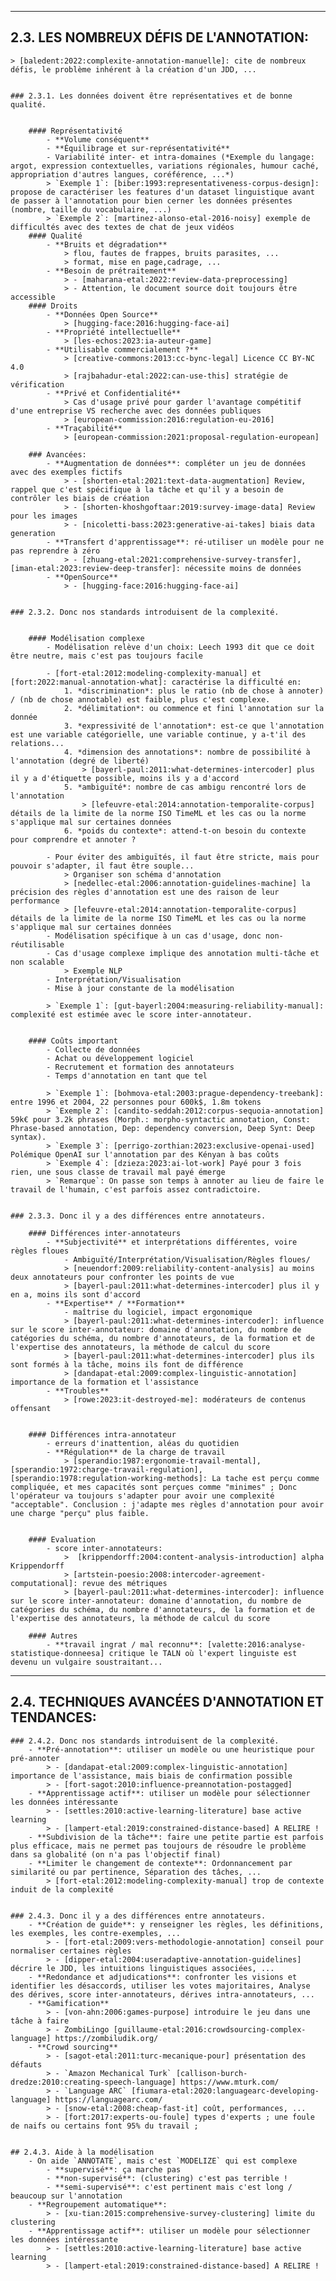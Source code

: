 ----------
## 2.3. LES NOMBREUX DÉFIS DE L'ANNOTATION:
	
	> [baledent:2022:complexite-annotation-manuelle]: cite de nombreux défis, le problème inhérent à la création d'un JDD, ...
	
	
	### 2.3.1. Les données doivent être représentatives et de bonne qualité.
		
		
		#### Représentativité
			- **Volume conséquent**
			- **Équilibrage et sur-représentativité**
			- Variabilité inter- et intra-domaines (*Exemple du langage: argot, expression contextuelles, variations régionales, humour caché, appropriation d'autres langues, coréférence, ...*)
			> `Exemple 1`: [biber:1993:representativeness-corpus-design]: propose de caractériser les features d'un dataset linguistique avant de passer à l'annotation pour bien cerner les données présentes (nombre, taille du vocabulaire, ...)
			> `Exemple 2`: [martinez-alonso-etal-2016-noisy] exemple de difficultés avec des textes de chat de jeux vidéos
		#### Qualité
			- **Bruits et dégradation**
				> flou, fautes de frappes, bruits parasites, ...
				> format, mise en page,cadrage, ...
			- **Besoin de prétraitement**
				> - [maharana-etal:2022:review-data-preprocessing]
				> - Attention, le document source doit toujours être accessible
		#### Droits
			- **Données Open Source**
				> [hugging-face:2016:hugging-face-ai]
			- **Propriété intellectuelle**
				> [les-echos:2023:ia-auteur-game]
			- **Utilisable commercialement ?**
				> [creative-commons:2013:cc-bync-legal] Licence CC BY-NC 4.0
				> [rajbahadur-etal:2022:can-use-this] stratégie de vérification
			- **Privé et Confidentialité**
				> Cas d'usage privé pour garder l'avantage compétitif d'une entreprise VS recherche avec des données publiques
				> [european-commission:2016:regulation-eu-2016]
			- **Traçabilité**
				> [european-commission:2021:proposal-regulation-european]
				
		### Avancées:
			- **Augmentation de données**: compléter un jeu de données avec des exemples fictifs
				> - [shorten-etal:2021:text-data-augmentation] Review, rappel que c'est spécifique à la tâche et qu'il y a besoin de contrôler les biais de création
				> - [shorten-khoshgoftaar:2019:survey-image-data] Review pour les images
				> - [nicoletti-bass:2023:generative-ai-takes] biais data generation
			- **Transfert d'apprentissage**: ré-utiliser un modèle pour ne pas reprendre à zéro
				> - [zhuang-etal:2021:comprehensive-survey-transfer], [iman-etal:2023:review-deep-transfer]: nécessite moins de données
			- **OpenSource**
				> - [hugging-face:2016:hugging-face-ai]
		
		
	### 2.3.2. Donc nos standards introduisent de la complexité.
		
		
		#### Modélisation complexe
			- Modélisation relève d'un choix: Leech 1993 dit que ce doit être neutre, mais c'est pas toujours facile
			
			- [fort-etal:2012:modeling-complexity-manual] et [fort:2022:manual-annotation-what]: caractérise la difficulté en:
				1. *discrimination*: plus le ratio (nb de chose à annoter) / (nb de chose annotable) est faible, plus c'est complexe.
				2. *délimitation*: ou commence et fini l'annotation sur la donnée
				3. *expressivité de l'annotation*: est-ce que l'annotation est une variable catégorielle, une variable continue, y a-t'il des relations...
				4. *dimension des annotations*: nombre de possibilité à l'annotation (degré de liberté)
					> [bayerl-paul:2011:what-determines-intercoder] plus il y a d'étiquette possible, moins ils y a d'accord
				5. *ambiguïté*: nombre de cas ambigu rencontré lors de l'annotation
					> [lefeuvre-etal:2014:annotation-temporalite-corpus] détails de la limite de la norme ISO TimeML et les cas ou la norme s'applique mal sur certaines données
				6. *poids du contexte*: attend-t-on besoin du contexte pour comprendre et annoter ?
			
			- Pour éviter des ambiguïtés, il faut être stricte, mais pour pouvoir s'adapter, il faut être souple... 
				> Organiser son schéma d'annotation
				> [nedellec-etal:2006:annotation-guidelines-machine] la précision des règles d'annotation est une des raison de leur performance
				> [lefeuvre-etal:2014:annotation-temporalite-corpus] détails de la limite de la norme ISO TimeML et les cas ou la norme s'applique mal sur certaines données
			- Modélisation spécifique à un cas d'usage, donc non-réutilisable
			- Cas d'usage complexe implique des annotation multi-tâche et non scalable
				> Exemple NLP
			- Interprétation/Visualisation
			- Mise à jour constante de la modélisation
			
			> `Exemple 1`: [gut-bayerl:2004:measuring-reliability-manual]: complexité est estimée avec le score inter-annotateur.
		
		
		#### Coûts important
			- Collecte de données
			- Achat ou développement logiciel
			- Recrutement et formation des annotateurs
			- Temps d'annotation en tant que tel
			
			> `Exemple 1`: [bohmova-etal:2003:prague-dependency-treebank]: entre 1996 et 2004, 22 personnes pour 600k$, 1.8m tokens
			> `Exemple 2`: [candito-seddah:2012:corpus-sequoia-annotation] 59k€ pour 3.2k phrases (Morph.: morpho-syntactic annotation, Const: Phrase-based annotation, Dep: dependency conversion, Deep Synt: Deep syntax).
			> `Exemple 3`: [perrigo-zorthian:2023:exclusive-openai-used] Polémique OpenAI sur l'annotation par des Kényan à bas coûts
			> `Exemple 4`: [dzieza:2023:ai-lot-work] Payé pour 3 fois rien, une sous classe de travail mal payé émerge
			> `Remarque`: On passe son temps à annoter au lieu de faire le travail de l'humain, c'est parfois assez contradictoire.
		
		
	### 2.3.3. Donc il y a des différences entre annotateurs.
		
		#### Différences inter-annotateurs
			- **Subjectivité** et interprétations différentes, voire règles floues
				- Ambiguïté/Interprétation/Visualisation/Règles floues/
				> [neuendorf:2009:reliability-content-analysis] au moins deux annotateurs pour confronter les points de vue
				> [bayerl-paul:2011:what-determines-intercoder] plus il y en a, moins ils sont d'accord
			- **Expertise** / **Formation**
				- maîtrise du logiciel, impact ergonomique
				> [bayerl-paul:2011:what-determines-intercoder]: influence sur le score inter-annotateur: domaine d'annotation, du nombre de catégories du schéma, du nombre d'annotateurs, de la formation et de l'expertise des annotateurs, la méthode de calcul du score
				> [bayerl-paul:2011:what-determines-intercoder] plus ils sont formés à la tâche, moins ils font de différence
				> [dandapat-etal:2009:complex-linguistic-annotation] importance de la formation et l'assistance
			- **Troubles**
				> [rowe:2023:it-destroyed-me]: modérateurs de contenus offensant
		
		
		#### Différences intra-annotateur
			- erreurs d'inattention, aléas du quotidien
			- **Régulation** de la charge de travail
				> [sperandio:1987:ergonomie-travail-mental], [sperandio:1972:charge-travail-regulation], [sperandio:1978:regulation-working-methods]: La tache est perçu comme compliquée, et mes capacités sont perçues comme "minimes" ; Donc l'opérateur va toujours s'adapter pour avoir une complexité "acceptable". Conclusion : j'adapte mes règles d'annotation pour avoir une charge "perçu" plus faible.
		
		
		#### Evaluation
			- score inter-annotateurs:
				>  [krippendorff:2004:content-analysis-introduction] alpha Krippendorff
				> [artstein-poesio:2008:intercoder-agreement-computational]: revue des métriques
				> [bayerl-paul:2011:what-determines-intercoder]: influence sur le score inter-annotateur: domaine d'annotation, du nombre de catégories du schéma, du nombre d'annotateurs, de la formation et de l'expertise des annotateurs, la méthode de calcul du score
		
		#### Autres
			- **travail ingrat / mal reconnu**: [valette:2016:analyse-statistique-donneesa] critique le TALN où l'expert linguiste est devenu un vulgaire soustraitant...
		
----------
## 2.4. TECHNIQUES AVANCÉES D'ANNOTATION ET TENDANCES:
	

		
	### 2.4.2. Donc nos standards introduisent de la complexité.
		- **Pré-annotation**: utiliser un modèle ou une heuristique pour pré-annoter
			> - [dandapat-etal:2009:complex-linguistic-annotation] importance de l'assistance, mais biais de confirmation possible
			> - [fort-sagot:2010:influence-preannotation-postagged]
		- **Apprentissage actif**: utiliser un modèle pour sélectionner les données intéressante
			> - [settles:2010:active-learning-literature] base active learning
			> - [lampert-etal:2019:constrained-distance-based] A RELIRE !
		- **Subdivision de la tâche**: faire une petite partie est parfois plus efficace, mais ne permet pas toujours de résoudre le problème dans sa globalité (on n'a pas l'objectif final)
		- **Limiter le changement de contexte**: Ordonnancement par similarité ou par pertinence, Séparation des tâches, ...
			> [fort-etal:2012:modeling-complexity-manual] trop de contexte induit de la complexité
		
		
	### 2.4.3. Donc il y a des différences entre annotateurs.
		- **Création de guide**: y renseigner les règles, les définitions, les exemples, les contre-exemples, ...
			> - [fort-etal:2009:vers-methodologie-annotation] conseil pour normaliser certaines règles
			> - [dipper-etal:2004:useradaptive-annotation-guidelines] décrire le JDD, les intuitions linguistiques associées, ...
		- **Redondance et adjudications**: confronter les visions et identifier les désaccords, utiliser les votes majoritaires, Analyse des dérives, score inter-annotateurs, dérives intra-annotateurs, ...
		- **Gamification**
			> - [von-ahn:2006:games-purpose] introduire le jeu dans une tâche à faire
			> - ZombiLingo [guillaume-etal:2016:crowdsourcing-complex-language] https://zombiludik.org/
		- **Crowd sourcing**
			> - [sagot-etal:2011:turc-mecanique-pour] présentation des défauts
			> - `Amazon Mechanical Turk` [callison-burch-dredze:2010:creating-speech-language] https://www.mturk.com/
			> - `Language ARC` [fiumara-etal:2020:languagearc-developing-language] https://languagearc.com/
			> - [snow-etal:2008:cheap-fast-it] coût, performances, ...
			> - [fort:2017:experts-ou-foule] types d'experts ; une foule de naifs ou certains font 95% du travail ;  
		
		
	## 2.4.3. Aide à la modélisation
		- On aide `ANNOTATE`, mais c'est `MODELIZE` qui est complexe
			- **supervisé**: ça marche pas
			- **non-supervisé**: (clustering) c'est pas terrible !
			- **semi-supervisé**: c'est pertinent mais c'est long / beaucoup sur l'annotation
		- **Regroupement automatique**:
			> - [xu-tian:2015:comprehensive-survey-clustering] limite du clustering
		- **Apprentissage actif**: utiliser un modèle pour sélectionner les données intéressante
			> - [settles:2010:active-learning-literature] base active learning
			> - [lampert-etal:2019:constrained-distance-based] A RELIRE !